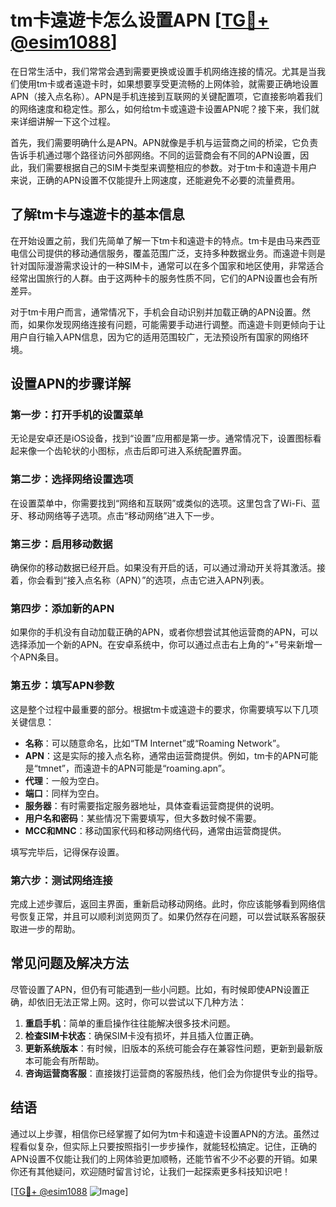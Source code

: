 # tm卡遠遊卡怎么设置APN [[TG💪+ @esim1088](https://t.me/s/esim1088)]

在日常生活中，我们常常会遇到需要更换或设置手机网络连接的情况。尤其是当我们使用tm卡或者遠遊卡时，如果想要享受更流畅的上网体验，就需要正确地设置APN（接入点名称）。APN是手机连接到互联网的关键配置项，它直接影响着我们的网络速度和稳定性。那么，如何给tm卡或遠遊卡设置APN呢？接下来，我们就来详细讲解一下这个过程。

首先，我们需要明确什么是APN。APN就像是手机与运营商之间的桥梁，它负责告诉手机通过哪个路径访问外部网络。不同的运营商会有不同的APN设置，因此，我们需要根据自己的SIM卡类型来调整相应的参数。对于tm卡和遠遊卡用户来说，正确的APN设置不仅能提升上网速度，还能避免不必要的流量费用。

## 了解tm卡与遠遊卡的基本信息

在开始设置之前，我们先简单了解一下tm卡和遠遊卡的特点。tm卡是由马来西亚电信公司提供的移动通信服务，覆盖范围广泛，支持多种数据业务。而遠遊卡则是针对国际漫游需求设计的一种SIM卡，通常可以在多个国家和地区使用，非常适合经常出国旅行的人群。由于这两种卡的服务性质不同，它们的APN设置也会有所差异。

对于tm卡用户而言，通常情况下，手机会自动识别并加载正确的APN设置。然而，如果你发现网络连接有问题，可能需要手动进行调整。而遠遊卡则更倾向于让用户自行输入APN信息，因为它的适用范围较广，无法预设所有国家的网络环境。

## 设置APN的步骤详解

### 第一步：打开手机的设置菜单

无论是安卓还是iOS设备，找到“设置”应用都是第一步。通常情况下，设置图标看起来像一个齿轮状的小图标，点击后即可进入系统配置界面。

### 第二步：选择网络设置选项

在设置菜单中，你需要找到“网络和互联网”或类似的选项。这里包含了Wi-Fi、蓝牙、移动网络等子选项。点击“移动网络”进入下一步。

### 第三步：启用移动数据

确保你的移动数据已经开启。如果没有开启的话，可以通过滑动开关将其激活。接着，你会看到“接入点名称（APN）”的选项，点击它进入APN列表。

### 第四步：添加新的APN

如果你的手机没有自动加载正确的APN，或者你想尝试其他运营商的APN，可以选择添加一个新的APN。在安卓系统中，你可以通过点击右上角的“+”号来新增一个APN条目。

### 第五步：填写APN参数

这是整个过程中最重要的部分。根据tm卡或遠遊卡的要求，你需要填写以下几项关键信息：

- **名称**：可以随意命名，比如“TM Internet”或“Roaming Network”。
- **APN**：这是实际的接入点名称，通常由运营商提供。例如，tm卡的APN可能是“tmnet”，而遠遊卡的APN可能是“roaming.apn”。
- **代理**：一般为空白。
- **端口**：同样为空白。
- **服务器**：有时需要指定服务器地址，具体查看运营商提供的说明。
- **用户名和密码**：某些情况下需要填写，但大多数时候不需要。
- **MCC和MNC**：移动国家代码和移动网络代码，通常由运营商提供。

填写完毕后，记得保存设置。

### 第六步：测试网络连接

完成上述步骤后，返回主界面，重新启动移动网络。此时，你应该能够看到网络信号恢复正常，并且可以顺利浏览网页了。如果仍然存在问题，可以尝试联系客服获取进一步的帮助。

## 常见问题及解决方法

尽管设置了APN，但仍有可能遇到一些小问题。比如，有时候即使APN设置正确，却依旧无法正常上网。这时，你可以尝试以下几种方法：

1. **重启手机**：简单的重启操作往往能解决很多技术问题。
2. **检查SIM卡状态**：确保SIM卡没有损坏，并且插入位置正确。
3. **更新系统版本**：有时候，旧版本的系统可能会存在兼容性问题，更新到最新版本可能会有所帮助。
4. **咨询运营商客服**：直接拨打运营商的客服热线，他们会为你提供专业的指导。

## 结语

通过以上步骤，相信你已经掌握了如何为tm卡和遠遊卡设置APN的方法。虽然过程看似复杂，但实际上只要按照指引一步步操作，就能轻松搞定。记住，正确的APN设置不仅能让我们的上网体验更加顺畅，还能节省不少不必要的开销。如果你还有其他疑问，欢迎随时留言讨论，让我们一起探索更多科技知识吧！

[[TG💪+ @esim1088](https://t.me/s/esim1088) ![Image](https://i.postimg.cc/4NQfJmqS/Snipaste-2025-05-13-00-14-12.png)]